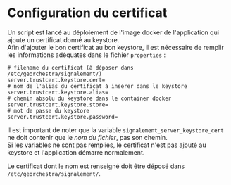 # Configuration du certificat

Un script est lancé au déploiement de l'image docker de l'application qui ajoute un certificat donné au keystore.  
Afin d'ajouter le bon certificat au bon keystore, il est nécessaire de remplir les informations adéquates dans le fichier `properties` : 

```
# filename du certificat (à déposer dans /etc/georchestra/signalement/)
server.trustcert.keystore.cert=
# nom de l'alias du certificat à insérer dans le keystore
server.trustcert.keystore.alias=
# chemin absolu du keystore dans le container docker
server.trustcert.keystore.store=
# mot de passe du keystore
server.trustcert.keystore.password=

```

Il est important de noter que la variable `signalement_server_keystore_cert` ne doit contenir que le _nom du fichier_, pas son chemin.  
Si les variables ne sont pas remplies, le certificat n'est pas ajouté au keystore et l'application démarre normalement.

Le certificat dont le nom est renseigné doit être déposé dans `/etc/georchestra/signalement/`.
